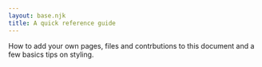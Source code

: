 ```yaml
---
layout: base.njk
title: A quick reference guide
---
```


 How to add your own pages, files and contrbutions to this document and a few basics tips on styling.